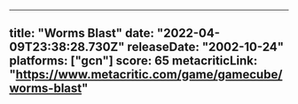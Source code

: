
---
title: "Worms Blast"
date: "2022-04-09T23:38:28.730Z"
releaseDate: "2002-10-24"
platforms: ["gcn"]
score: 65
metacriticLink: "https://www.metacritic.com/game/gamecube/worms-blast"
---
